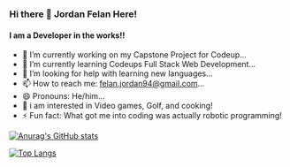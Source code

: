 <h3> Hi there 👋
Jordan Felan Here!
</h3>
<h4> I am a Developer in the works!! </h4>

<!--
**Jordan-felan/Jordan-felan** is a ✨ _special_ ✨ repository because its `README.md` (this file) appears on your GitHub profile.

-->

- 🔭 I’m currently working on my Capstone Project for Codeup...
- 🌱 I’m currently learning Codeups Full Stack Web Development...
- 🤔 I’m looking for help with learning new languages...
- 📫 How to reach me: felan.jordan94@gmail.com...
- 😄 Pronouns: He/him...
- 👀 i am interested in Video games, Golf, and cooking!
- ⚡ Fun fact: What got me into coding was actually robotic programming!

[![Anurag's GitHub stats](https://github-readme-stats.vercel.app/api?username=Jordan-felan&show_icons=true&theme=radical)
](https://github.com/Jordan-felan/github-readme-stats)

[![Top Langs](https://github-readme-stats.vercel.app/api/top-langs/?username=Jordan-felan&layout=compact)](https://github.com/Jordan-felan/github-readme-stats)
